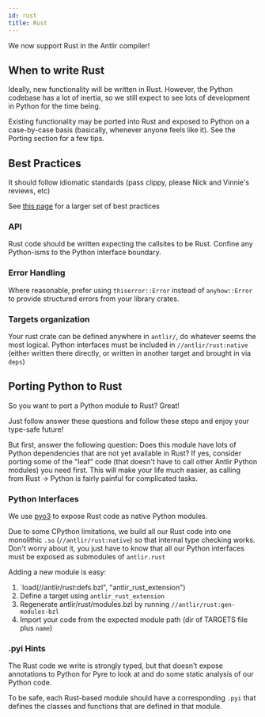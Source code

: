 ```yaml
---
id: rust
title: Rust
---
```


We now support Rust in the Antlir compiler!

## When to write Rust

Ideally, new functionality will be written in Rust. However, the Python codebase has a lot of inertia, so we still expect to see lots of development in Python for the time being.

Existing functionality may be ported into Rust and exposed to Python on a case-by-case basis (basically, whenever anyone feels like it). See the Porting section for a few tips.

## Best Practices

It should follow idiomatic standards (pass clippy, please Nick and Vinnie's reviews, etc)

<FacebookOnly>

See [this page](https://www.internalfb.com/intern/wiki/Rust-at-facebook/rust-best-practices/) for a larger set of best practices

</FacebookOnly>

### API

Rust code should be written expecting the callsites to be Rust. Confine any Python-isms to the Python interface boundary.

### Error Handling

Where reasonable, prefer using `thiserror::Error` instead of `anyhow::Error` to provide structured errors from your library crates.

### Targets organization

Your rust crate can be defined anywhere in `antlir/`, do whatever seems the most logical. Python interfaces must be included in `//antlir/rust:native` (either written there directly, or written in another target and brought in via `deps`)

## Porting Python to Rust

So you want to port a Python module to Rust? Great!

Just follow answer these questions and follow these steps and enjoy your type-safe future!

But first, answer the following question: Does this module have lots of Python dependencies that are not yet available in Rust? If yes, consider porting some of the "leaf" code (that doesn't have to call other Antlir Python modules) you need first. This will make your life much easier, as calling from Rust -> Python is fairly painful for complicated tasks.

### Python Interfaces

We use [pyo3](https://pyo3.rs/v0.16.4/) to expose Rust code as native Python modules.

Due to some CPython limitations, we build all our Rust code into one monolithic `.so` (`//antlir/rust:native`) so that internal type checking works. Don't worry about it, you just have to know that all our Python interfaces must be exposed as submodules of `antlir.rust`

Adding a new module is easy:

1. `load(//antlir/rust:defs.bzl", "antlir_rust_extension")
2. Define a target using `antlir_rust_extension`
3. Regenerate antlir/rust/modules.bzl by running `//antlir/rust:gen-modules-bzl`
4. Import your code from the expected module path (dir of TARGETS file plus `name`)

### .pyi Hints

The Rust code we write is strongly typed, but that doesn't expose annotations to Python for Pyre to look at and do some static analysis of our Python code.

To be safe, each Rust-based module should have a corresponding `.pyi` that defines the classes and functions that are defined in that module.
